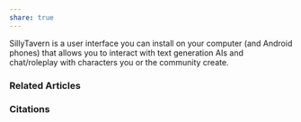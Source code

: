 ```yaml
---
share: true
---
```


SillyTavern is a user interface you can install on your computer (and Android phones) that allows you to interact with text generation AIs and chat/roleplay with characters you or the community create.

### Related Articles

### Citations
